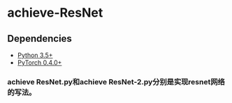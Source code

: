 # achieve-ResNet

## Dependencies
* [Python 3.5+](https://www.continuum.io/downloads)
* [PyTorch 0.4.0+](http://pytorch.org/)

### achieve ResNet.py和achieve ResNet-2.py分别是实现resnet网络的写法。
